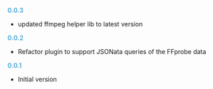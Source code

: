 
**<span style="color:#56adda">0.0.3</span>**
- updated ffmpeg helper lib to latest version

**<span style="color:#56adda">0.0.2</span>**
- Refactor plugin to support JSONata queries of the FFprobe data

**<span style="color:#56adda">0.0.1</span>**
- Initial version

